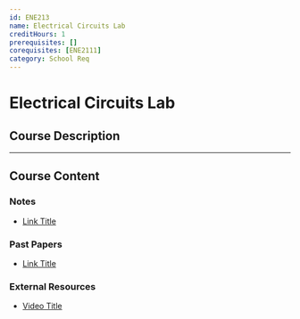 ```yaml
---
id: ENE213
name: Electrical Circuits Lab
creditHours: 1
prerequisites: []
corequisites: [ENE2111]
category: School Req
---
```


# Electrical Circuits Lab

## Course Description
<Description>

---

## Course Content

### Notes
- [Link Title](https://link.com)

### Past Papers
- [Link Title](https://link.com)

### External Resources
- [Video Title](https://link.com)
